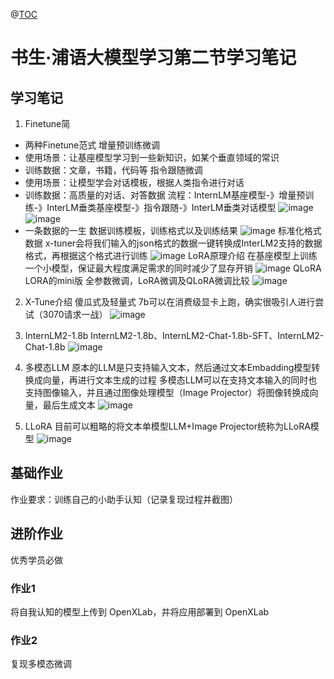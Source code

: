 @[TOC](XTuner微调LLM：1.8B、多模态、Agent)

# 书生·浦语大模型学习第二节学习笔记

## 学习笔记
1. Finetune简
- 两种Finetune范式
增量预训练微调
- 使用场景：让基座模型学习到一些新知识，如某个垂直领域的常识
- 训练数据：文章，书籍，代码等
指令跟随微调
- 使用场景：让模型学会对话模板，根据人类指令进行对话
- 训练数据：高质量的对话、对答数据
流程：InternLM基座模型-》增量预训练-》InterLM垂类基座模型-》指令跟随-》InterLM垂类对话模型
![image](https://github.com/PURE281/my_dream/assets/93171238/59d1d38a-bcfe-4e2a-a228-66f54b6024a7)
![image](https://github.com/PURE281/my_dream/assets/93171238/0c5e8f64-2300-4567-a5b0-08c4edf0fe7b)
- 一条数据的一生
数据训练模板，训练格式以及训练结果
![image](https://github.com/PURE281/my_dream/assets/93171238/9799432f-3812-42f9-b281-cab64d2cd9a4)
标准化格式数据
x-tuner会将我们输入的json格式的数据一键转换成InterLM2支持的数据格式，再根据这个格式进行训练
![image](https://github.com/PURE281/my_dream/assets/93171238/0fdb3fe4-833a-4caa-a0d7-77c6cbac3526)
LoRA原理介绍
在基座模型上训练一个小模型，保证最大程度满足需求的同时减少了显存开销
![image](https://github.com/PURE281/my_dream/assets/93171238/944e59e6-b475-4bda-82da-87fc3e34fc32)
QLoRA
LORA的mini版
全参数微调，LoRA微调及QLoRA微调比较
![image](https://github.com/PURE281/my_dream/assets/93171238/c4c867a1-af77-41d7-9532-a5be8a151408)

2. X-Tune介绍
傻瓜式及轻量式
7b可以在消费级显卡上跑，确实很吸引人进行尝试（3070请求一战）
![image](https://github.com/PURE281/my_dream/assets/93171238/94e83e84-4ada-451d-807b-87a7b5cf6615)
3. InternLM2-1.8b
InternLM2-1.8b、InternLM2-Chat-1.8b-SFT、InternLM2-Chat-1.8b
![image](https://github.com/PURE281/my_dream/assets/93171238/e4c77c29-fab8-4a31-bc51-f45d4205bb36)

4. 多模态LLM
原本的LLM是只支持输入文本，然后通过文本Embadding模型转换成向量，再进行文本生成的过程
多模态LLM可以在支持文本输入的同时也支持图像输入，并且通过图像处理模型（Image Projector）将图像转换成向量，最后生成文本
![image](https://github.com/PURE281/my_dream/assets/93171238/682ea031-3ec0-4876-91f2-865cfde0fd92)
6. LLoRA
目前可以粗略的将文本单模型LLM+Image Projector统称为LLoRA模型
![image](https://github.com/PURE281/my_dream/assets/93171238/b02136f0-8bfc-4d6a-b528-e4aaa9d2bdc7)

## 基础作业
作业要求：训练自己的小助手认知（记录复现过程并截图）
## 进阶作业
优秀学员必做
### 作业1
将自我认知的模型上传到 OpenXLab，并将应用部署到 OpenXLab
### 作业2
复现多模态微调
